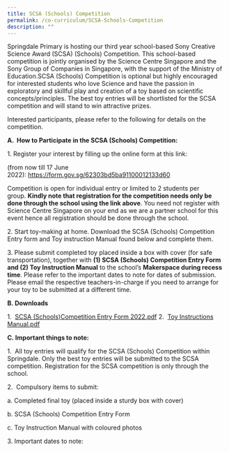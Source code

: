 ```yaml
---
title: SCSA (Schools) Competition
permalink: /co-curriculum/SCSA-Schools-Competition
description: ""
---
```

Springdale Primary is hosting our third year school-based Sony Creative Science Award (SCSA) (Schools) Competition. This school-based competition is jointly organised by the Science Centre Singapore and the Sony Group of Companies in Singapore, with the support of the Ministry of Education.SCSA (Schools) Competition is optional but highly encouraged for interested students who love Science and have the passion in exploratory and skillful play and creation of a toy based on scientific concepts/principles. The best toy entries will be shortlisted for the SCSA competition and will stand to win attractive prizes.

Interested participants, please refer to the following for details on the competition.

**A.  How to Participate in the SCSA (Schools) Competition:**

1. Register your interest by filling up the online form at this link: 

(from now till 17 June 2022): https://form.gov.sg/62303bd5ba91100012133d60

Competition is open for individual entry or limited to 2 students per group. **Kindly note that registration for the competition needs only be done through the school using the link above**. You need not register with Science Centre Singapore on your end as we are a partner school for this event hence all registration should be done through the school. 

2. Start toy-making at home. Download the SCSA (Schools) Competition Entry form and Toy instruction Manual found below and complete them. 

3. Please submit completed toy placed inside a box with cover (for safe transportation), together with **(1) SCSA (Schools) Competition Entry Form and (2) Toy Instruction Manual** to the school’s **Makerspace during recess time**. Please refer to the important dates to note for dates of submission. Please email the respective teachers-in-charge if you need to arrange for your toy to be submitted at a different time. 

**B. Downloads**

1.  [SCSA (Schools)Competition Entry Form 2022.pdf](/files/FA_SCSA%202022%20-%20Poster%20Print%202.pdf)
2.  [Toy Instructions Manual.pdf](/files/Toy%20Instructions%20Manual.pdf)

**C. Important things to note:**

1.  All toy entries will qualify for the SCSA (Schools) Competition within Springdale. Only the best toy entries will be submitted to the SCSA competition. Registration for the SCSA competition is only through the school.

2.  Compulsory items to submit:

a. Completed final toy (placed inside a sturdy box with cover)

b. SCSA (Schools) Competition Entry Form

c. Toy Instruction Manual with coloured photos

3. Important dates to note: